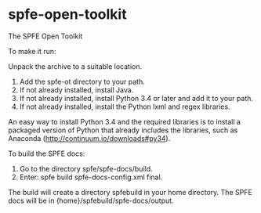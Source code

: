 spfe-open-toolkit
=================

The SPFE Open Toolkit

To make it run:

Unpack the archive to a suitable location.

1. Add the spfe-ot directory to your path.
2. If not already installed, install Java.
3. If not already installed, install Python 3.4 or later and add it to your path.
4. If not already installed, install the Python lxml and regex libraries. 

An easy way to install Python 3.4 and the required libraries is to install a packaged 
version of Python that already includes the libraries, such as Anaconda (http://continuum.io/downloads#py34). 

To build the SPFE docs:

1. Go to the directory spfe/spfe-docs/build.
2. Enter: spfe build spfe-docs-config.xml final. 

The build will create a directory spfebuild in your home directory. 
The SPFE docs will be in \{home\}/spfebuild/spfe-docs/output.

